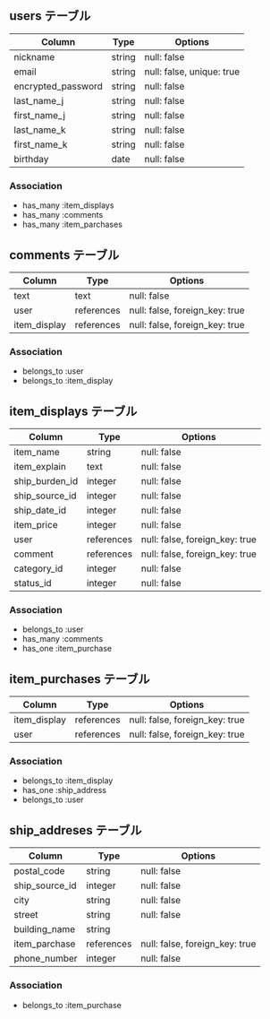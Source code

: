 ## users テーブル

| Column             | Type    | Options                   |
| ------------------ | ------- | ------------------------- |
| nickname           | string  | null: false               |
| email              | string  | null: false, unique: true |
| encrypted_password | string  | null: false               |
| last_name_j        | string  | null: false               |
| first_name_j       | string  | null: false               |
| last_name_k        | string  | null: false               |
| first_name_k       | string  | null: false               |
| birthday           | date    | null: false               |
<!-- _jは漢字、_kはカタカナを意味する -->

### Association

- has_many  :item_displays
- has_many  :comments
- has_many  :item_parchases



## comments テーブル

| Column          | Type       | Options                        |
| --------------- | ---------- | ------------------------------ |
| text            | text       | null: false                    |
| user            | references | null: false, foreign_key: true |
| item_display    | references | null: false, foreign_key: true |

### Association

- belongs_to :user
- belongs_to :item_display 



## item_displays テーブル

| Column         | Type       | Options                        |
| -------------- | ---------- | ------------------------------ |
| item_name      | string     | null: false                    |
| item_explain   | text       | null: false                    |
| ship_burden_id | integer    | null: false                    |
| ship_source_id | integer    | null: false                    |
| ship_date_id   | integer    | null: false                    |
| item_price     | integer    | null: false                    |
| user           | references | null: false, foreign_key: true |
| comment        | references | null: false, foreign_key: true |
| category_id    | integer    | null: false                    |
| status_id      | integer    | null: false                    |

### Association

- belongs_to :user
- has_many   :comments
- has_one    :item_purchase



## item_purchases テーブル

| Column           | Type       | Options                        |
| ---------------- | ---------- | ------------------------------ |
| item_display     | references | null: false, foreign_key: true |
| user             | references | null: false, foreign_key: true |

### Association

- belongs_to :item_display
- has_one    :ship_address
- belongs_to :user




## ship_addreses テーブル

| Column           | Type       | Options                        |
| ---------------- | ---------- | ------------------------------ |
| postal_code      | string     | null: false                    |
| ship_source_id   | integer    | null: false                    |
| city             | string     | null: false                    |
| street           | string     | null: false                    |
| building_name    | string     |                                |
| item_parchase    | references | null: false, foreign_key: true |
| phone_number     | integer    | null: false                    |

### Association

- belongs_to :item_purchase


